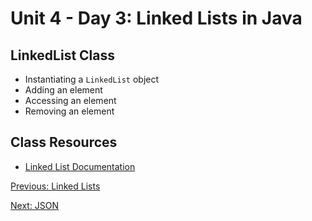 # Unit 4 - Day 3: Linked Lists in Java

## LinkedList Class
  * Instantiating a `LinkedList` object
  * Adding an element
  * Accessing an element
  * Removing an element

## Class Resources
  * [Linked List Documentation](https://docs.oracle.com/javase/7/docs/api/java/util/LinkedList.html)

[Previous: Linked Lists](day2.md)

[Next: JSON](lab1.md)
